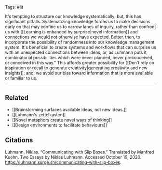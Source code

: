 Tags: #lit 

It's tempting to structure our knowledge systematically; but, this has significant pitfalls. Systematizing knowledge forces us to make decisions early on that may confine us to narrow lanes of inquiry, rather than confront us with [[Learning is enhanced by surprise|novel information]] and connections we would not otherwise have expected. Better, then, to incorporate the possibility of randomness into our knowledge management system. It's beneficial to create systems and workflows that can surprise us with an unexpected connections between ideas, or, as Luhmann puts it, combinatorial possibilities which were never planned, never preconceived, or conceived in this way." This affords greater possibility for [[Don't rely on inspiration or recall to generate creativity|generating creativity and new insights]]; and, we avoid our bias toward information that is more available or familiar to us.

---
## Related
- [[Brainstorming surfaces available ideas, not new ideas.]]
- [[Luhmann's zettelkasten]]
- [[Novel metaphors create novel ways of thinking]]
- [[Design environments to facilitate behaviours]]

## Citations
Luhmann, Niklas. “Communicating with Slip Boxes.” Translated by Manfred Kuehn. Two Essays by Niklas Luhmann. Accessed October 19, 2020. https://luhmann.surge.sh/communicating-with-slip-boxes.
